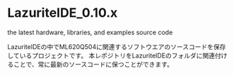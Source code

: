 # LazuriteIDE_0.10.x
the latest hardware, libraries, and examples source code

LazuriteIDEの中でML620Q504に関連するソフトウエアのソースコードを保存しているプロジェクトです。
本レポジトリをLazuriteIDEのフォルダに関連付けることで、常に最新のソースコードに保つことができます。

